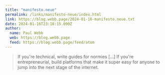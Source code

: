 ```yaml
---
title: "manifesto.neue"
permalink: /links/manifesto-neue/index.html
link: https://blog.webb.page/2024-01-16-manifesto.neue.txt
date: 2024-01-16T23:18:15.090Z
author: 
  name: Paul Webb
  web: https://blog.webb.page
  feed: https://blog.webb.page/feed/atom
---
```


> If you're technical, write guides for normies [...] If you're entrepreneurial, build platforms that make it super easy for anyone to
> jump into the next stage of the internet.
